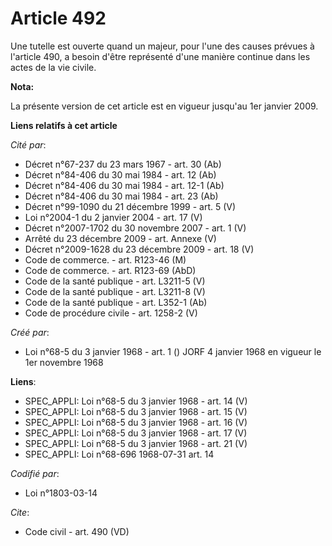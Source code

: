 # Article 492

Une tutelle est ouverte quand un majeur, pour l'une des causes prévues à l'article 490, a besoin d'être représenté d'une
manière continue dans les actes de la vie civile.

**Nota:**

La présente version de cet article est en vigueur jusqu'au 1er janvier 2009.

**Liens relatifs à cet article**

_Cité par_:

  - Décret n°67-237 du 23 mars 1967 - art. 30 (Ab)
  - Décret n°84-406 du 30 mai 1984 - art. 12 (Ab)
  - Décret n°84-406 du 30 mai 1984 - art. 12-1 (Ab)
  - Décret n°84-406 du 30 mai 1984 - art. 23 (Ab)
  - Décret n°99-1090 du 21 décembre 1999 - art. 5 (V)
  - Loi n°2004-1 du 2 janvier 2004 - art. 17 (V)
  - Décret n°2007-1702 du 30 novembre 2007 - art. 1 (V)
  - Arrêté du 23 décembre 2009 - art. Annexe (V)
  - Décret n°2009-1628 du 23 décembre 2009 - art. 18 (V)
  - Code de commerce. - art. R123-46 (M)
  - Code de commerce. - art. R123-69 (AbD)
  - Code de la santé publique - art. L3211-5 (V)
  - Code de la santé publique - art. L3211-8 (V)
  - Code de la santé publique - art. L352-1 (Ab)
  - Code de procédure civile - art. 1258-2 (V)

_Créé par_:

  - Loi n°68-5 du 3 janvier 1968 - art. 1 () JORF 4 janvier 1968 en vigueur le 1er novembre 1968

**Liens**:

  - SPEC_APPLI: Loi n°68-5 du 3 janvier 1968 - art. 14 (V)
  - SPEC_APPLI: Loi n°68-5 du 3 janvier 1968 - art. 15 (V)
  - SPEC_APPLI: Loi n°68-5 du 3 janvier 1968 - art. 16 (V)
  - SPEC_APPLI: Loi n°68-5 du 3 janvier 1968 - art. 17 (V)
  - SPEC_APPLI: Loi n°68-5 du 3 janvier 1968 - art. 21 (V)
  - SPEC_APPLI: Loi n°68-696 1968-07-31 art. 14

_Codifié par_:

  - Loi n°1803-03-14

_Cite_:

  - Code civil - art. 490 (VD)
